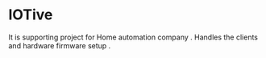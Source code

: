 # IOTive
It is supporting project for Home automation company . Handles the clients and hardware firmware setup .
